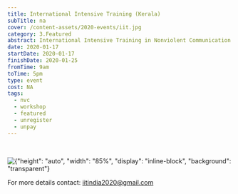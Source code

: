 ```yaml
---
title: International Intensive Training (Kerala)
subTitle: na
cover: /content-assets/2020-events/iit.jpg
category: 3.Featured
abstract: International Intensive Training in Nonviolent Communication.
date: 2020-01-17
startDate: 2020-01-17
finishDate: 2020-01-25
fromTime: 9am
toTime: 5pm
type: event
cost: NA
tags:
  - nvc
  - workshop
  - featured
  - unregister
  - unpay
---
```


&nbsp;

![{"height": "auto", "width": "85%", "display": "inline-block", "background": "transparent"}](/content-assets/2020-events/iit_1440X900.jpg)

For more details contact: iitindia2020@gmail.com
